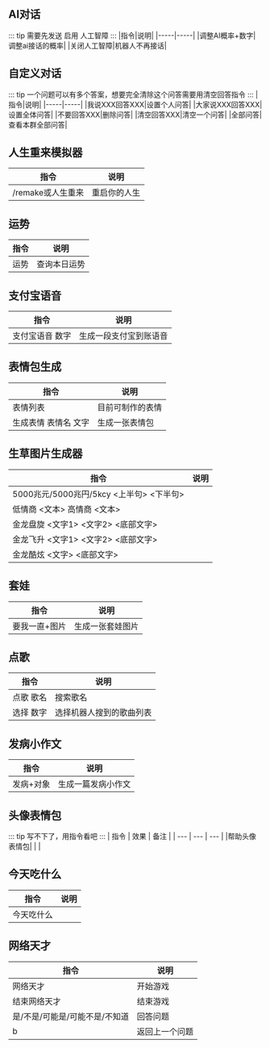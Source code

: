 ## AI对话
::: tip
需要先发送 启用 人工智障
:::
|指令|说明|
|-----|-----|
|调整AI概率+数字|调整ai接话的概率|
|关闭人工智障|机器人不再接话|

## 自定义对话
::: tip
一个问题可以有多个答案，想要完全清除这个问答需要用清空回答指令
:::
|指令|说明|
|-----|-----|
|我说XXX回答XXX|设置个人问答|
|大家说XXX回答XXX|设置全体问答|
|不要回答XXX|删除问答|
|清空回答XXX|清空一个问答|
|全部问答|查看本群全部问答|

## 人生重来模拟器
|指令|说明|
|-----|-----|
|/remake或人生重来|重启你的人生|

## 运势
|指令|说明|
|-----|-----|
|运势|查询本日运势|

## 支付宝语音
|指令|说明|
|-----|-----|
|支付宝语音 数字|生成一段支付宝到账语音|

## 表情包生成
|指令|说明|
|-----|-----|
|表情列表|目前可制作的表情|
|生成表情 表情名 文字|生成一张表情包|

## 生草图片生成器
|指令|说明|
|-----|-----|
|5000兆元/5000兆円/5kcy <上半句> <下半句>  ||
|低情商 <文本> 高情商 <文本>  ||
|金龙盘旋 <文字1> <文字2> <底部文字>||  
|金龙飞升 <文字1> <文字2> <底部文字> || 
|金龙酷炫 <文字> <底部文字>||

## 套娃
|指令|说明|
|-----|-----|
|要我一直+图片|生成一张套娃图片|

## 点歌
|指令|说明|
|-----|-----|
|点歌 歌名|搜索歌名|
|选择 数字|选择机器人搜到的歌曲列表|


## 发病小作文
|指令|说明|
|-----|-----|
|发病+对象|生成一篇发病小作文|

## 头像表情包
::: tip
写不下了，用指令看吧
:::
| 指令 | 效果 | 备注 |
| --- | --- | --- |
|帮助头像表情包| | |


## 今天吃什么
|指令|说明|
|-----|-----|
|今天吃什么||

## 网络天才
|指令|说明|
|-----|-----|
|网络天才|开始游戏|
|结束网络天才|结束游戏|
|是/不是/可能是/可能不是/不知道|回答问题|
|b|返回上一个问题|